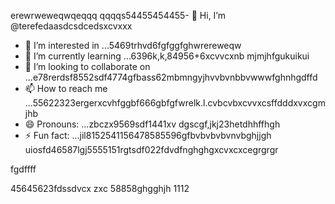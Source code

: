 erewrweweqwqeqqq    qqqqs54455454455- 👋 Hi, I’m @terefedaasdcsdcedsxcvxxx
- 👀 I’m interested in ...5469trhvd6fgfggfghwrereweqw
- 🌱 I’m currently learning ...6396k,k,84956+6xcvvcxnb mjmjhfgukuikui
- 💞️ I’m looking to collaborate on ...e78rerdsf8552sdf4774gfbass62mbmngyjhvvbvnbbvwwwfghnhgdffd
- 📫 How to reach me ...55622323ergerxcvhfggbf666gbfgfwrelk.l.cvbcvbxcvvxcsffdddxvxcgmjhb
- 😄 Pronouns: ...zbczx9569sdf1441xv dgscgf,jkj23hetdhhffhgh
- ⚡ Fun fact: ...jil8152541156478585596gfbvbvbvbvnvbghjjgh
uiosfd46587lgj5555151rgtsdf022fdvdfnghghgxcvxcxcegrgrgr
<!---s555555dgf47448533662453hngbvh
--->fgdffff
45645623fdssdvcx
zxc
58858ghgghjh
1112
